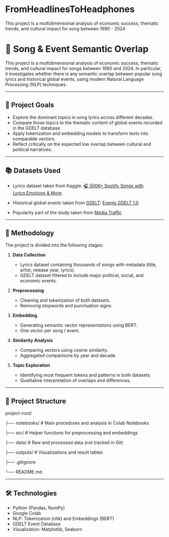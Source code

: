 # FromHeadlinesToHeadphones
This project is a multidimensional analysis of economic success, thematic trends, and cultural impact for song between 1990 - 2024

# 🧠 Song & Event Semantic Overlap

This project is a multidimensional analysis of economic success, thematic trends, and cultural impact for songs between 1990 and 2024. In particular, it investigates whether there is any semantic overlap between popular song lyrics and historical global events, using modern Natural Language Processing (NLP) techniques.

---

## 🎯 Project Goals

- Explore the dominant topics in song lyrics across different decades.
- Compare those topics to the thematic content of global events recorded in the GDELT database.
- Apply tokenization and embedding models to transform texts into comparable vectors.
- Reflect critically on the expected low overlap between cultural and political narratives.

---

## 📚 Datasets Used

- Lyrics dataset taken from Kaggle: [🎧 500K+ Spotify Songs with Lyrics,Emotions & More](https://www.kaggle.com/datasets/notshrirang/spotify-million-song-dataset)

- Historical global events taken from [GDELT](https://www.gdeltproject.org/data.html): [Events GDELT 1.0](http://data.gdeltproject.org/events/index.html)

- Popularity part of the study taken from [Media Traffic](http://www.mediatraffic.de/)
  
---

## 🧪 Methodology

The project is divided into the following stages:

1. **Data Collection**
   - Lyrics dataset containing thousands of songs with metadata (title, artist, release year, lyrics).
   - GDELT dataset filtered to include major political, social, and economic events.

2. **Preprocessing**
   - Cleaning and tokenization of both datasets.
   - Removing stopwords and punctuation signs.

3. **Embedding**
   - Generating semantic vector representations using BERT.
   - One vector per song / event.

4. **Similarity Analysis**
   - Comparing vectors using cosine similarity.
   - Aggregated comparisons by year and decade.

5. **Topic Exploration**
   - Identifying most frequent tokens and patterns in both datasets.
   - Qualitative interpretation of overlaps and differences.

---

## 📁 Project Structure

project-root/

├── notebooks/        # Main procedures and analysis in Colab Notebooks

├── src/              # Helper functions for preprocessing and embeddings

├── data/             # Raw and processed data (not tracked in Git)

├── outputs/          # Visualizations and result tables

├── .gitignore

└── README.md


---

## 🛠 Technologies

- Python (Pandas, NumPy)
- Google Colab
- NLP: Tokenization (nltk) and Embeddings (BERT)
- GDELT Event Database
- Visualization: Matplotlib, Seaborn
